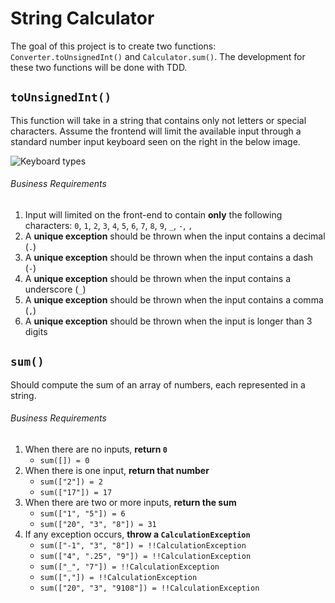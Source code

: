 # String Calculator
The goal of this project is to create two functions: `Converter.toUnsignedInt()` and `Calculator.sum()`. The development for these two functions will be done with TDD.

## `toUnsignedInt()`
This function will take in a string that contains only not letters or special characters. Assume the frontend will limit the available input through a standard number input keyboard seen on the right in the below image.

![Keyboard types](https://i.stack.imgur.com/2S84K.png)

###### Business Requirements
1. Input will limited on the front-end to contain **only** the following characters: `0`, `1`, `2`, `3`, `4`, `5`, `6`, `7`, `8`, `9`, `_`, `-`, `,`
1. A **unique exception** should be thrown when the input contains a decimal (`.`)
1. A **unique exception** should be thrown when the input contains a dash (`-`)
1. A **unique exception** should be thrown when the input contains a underscore (`_`)
1. A **unique exception** should be thrown when the input contains a comma (`,`)
1. A **unique exception** should be thrown when the input is longer than 3 digits

## `sum()`
Should compute the sum of an array of numbers, each represented in a string.

###### Business Requirements
1. When there are no inputs, **return `0`**
    - `sum([]) = 0`
1. When there is one input, **return that number**
    - `sum(["2"]) = 2`
    - `sum(["17"]) = 17`
1. When there are two or more inputs, **return the sum**
    - `sum(["1", "5"]) = 6`
    - `sum(["20", "3", "8"]) = 31`
1. If any exception occurs, **throw a `CalculationException`**
    - `sum(["-1", "3", "8"]) = !!CalculationException`
    - `sum(["4", ".25", "9"]) = !!CalculationException`
    - `sum(["_", "7"]) = !!CalculationException`
    - `sum([","]) = !!CalculationException`
    - `sum(["20", "3", "9108"]) = !!CalculationException`
